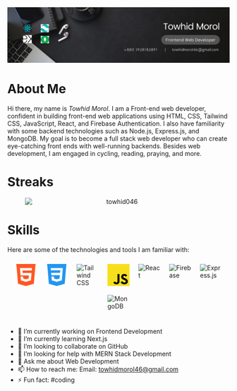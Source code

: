 <img src='./images/banner.png' alt="Banner" />

<h1>About Me</h1>
<p> 
    Hi there, my name is <em>Towhid Morol</em>. I am a Front-end web developer, confident in building front-end web applications using HTML, CSS, Tailwind CSS, JavaScript, React, and Firebase Authentication. I also have familiarity with some backend technologies such as Node.js, Express.js, and MongoDB. My goal is to become a full stack web developer who can create eye-catching front ends with well-running backends. Besides web development, I am engaged in cycling, reading, praying, and more.
</p>

<h1>Streaks</h1>
<figure style="text-align: center;">
 <img src="https://github-readme-streak-stats.herokuapp.com/?user=towhid046&&theme=tokyonight" alt="towhid046"
     style="display: block; margin: 0 auto;"
     />
</figure>

<h1>Skills</h1>
<p>Here are some of the technologies and tools I am familiar with:</p>
<p style="display: flex; flex-wrap: wrap; justify-content: center;">
    <img src="./images//skill-images/html.png" alt="HTML" style="width: 50px; height: 50px; margin: 10px;">
    <img src="./images//skill-images/css.png" alt="CSS" style="width: 50px; height: 50px; margin: 10px;">
    <img src="./images//skill-images/tailwind.png" alt="Tailwind CSS" style="width: 50px; height: 50px; margin: 10px;">
    <img src="./images/skill-images/js.png" alt="JavaScript" style="width: 50px; height: 50px; margin: 10px;">
    <img src="./images/skill-images/react.png" alt="React" style="width: 50px; height: 50px; margin: 10px;">
    <img src="./images/skill-images/firebase.png" alt="Firebase" style="width: 50px; height: 50px; margin: 10px;">
    <img src="./images/skill-images/express.png" alt="Express.js" style="width: 50px; height: 50px; margin: 10px;">
    <img src="./images/skill-images/mongodb.png" alt="MongoDB" style="width: 50px; height: 50px; margin: 10px;">
</p>

- 🔭 I’m currently working on Frontend Development
- 🌱 I’m currently learning Next.js
- 👯 I’m looking to collaborate on GitHub
- 🤔 I’m looking for help with MERN Stack Development
- 💬 Ask me about Web Development
- 📫 How to reach me: Email: towhidmorol46@gmail.com
- ⚡ Fun fact: #coding
